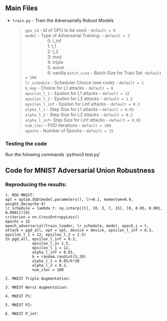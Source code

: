 ## Main Files
+ `train.py` - Train the Adversarially Robust Models
  > `gpu_id` 	- Id of GPU to be used  - `default = 0`  
  > `model` 	- Type of Adversarial Training:  - `default = 3`   
&nbsp;&nbsp;&nbsp;&nbsp;&nbsp;&nbsp;&nbsp;&nbsp;&nbsp;&nbsp;&nbsp;&nbsp;&nbsp;&nbsp;&nbsp;&nbsp;&nbsp;&nbsp;0: l_inf  
&nbsp;&nbsp;&nbsp;&nbsp;&nbsp;&nbsp;&nbsp;&nbsp;&nbsp;&nbsp;&nbsp;&nbsp;&nbsp;&nbsp;&nbsp;&nbsp;&nbsp;&nbsp;1: l_1  
&nbsp;&nbsp;&nbsp;&nbsp;&nbsp;&nbsp;&nbsp;&nbsp;&nbsp;&nbsp;&nbsp;&nbsp;&nbsp;&nbsp;&nbsp;&nbsp;&nbsp;&nbsp;2: l_2   
&nbsp;&nbsp;&nbsp;&nbsp;&nbsp;&nbsp;&nbsp;&nbsp;&nbsp;&nbsp;&nbsp;&nbsp;&nbsp;&nbsp;&nbsp;&nbsp;&nbsp;&nbsp;3: msd  
&nbsp;&nbsp;&nbsp;&nbsp;&nbsp;&nbsp;&nbsp;&nbsp;&nbsp;&nbsp;&nbsp;&nbsp;&nbsp;&nbsp;&nbsp;&nbsp;&nbsp;&nbsp;4: triple  
&nbsp;&nbsp;&nbsp;&nbsp;&nbsp;&nbsp;&nbsp;&nbsp;&nbsp;&nbsp;&nbsp;&nbsp;&nbsp;&nbsp;&nbsp;&nbsp;&nbsp;&nbsp;5: worst  
&nbsp;&nbsp;&nbsp;&nbsp;&nbsp;&nbsp;&nbsp;&nbsp;&nbsp;&nbsp;&nbsp;&nbsp;&nbsp;&nbsp;&nbsp;&nbsp;&nbsp;&nbsp;6: vanilla
  > `batch_size` - Batch Size for Train Set -`default = 100`  
  > `lr_schedule` - Scheduler Choice (see code) - `default = 1`  
  > `k_map` 	- Choice for L1 attacks - `default = 0`  
  > `epsilon_l_1` - Epsilon for L1 attacks - `default = 12`   
  > `epsilon_l_2` - Epsilon for L2 attacks - `default = 1.5`   
  > `epsilon_l_inf` - Epsilon for Linf attacks - `default = 0.3`    
  > `alpha_l_1`	- Step Size for L1 attacks - `default = 0.05`    
  > `alpha_l_2`	- Step Size for L2 attacks - `default = 0.2`   
  > `alpha_l_inf`- Step Size for Linf attacks - `default = 0.01`    
  > `num_iter` 	- PGD iterations - `default = 100`   
  > `epochs` 	- Number of Epochs - `default = 15`  


### Testing the code
Run the folowing commands
`python3 test.py'

## Code for MNIST Adversarial Union Robustness

### Reproducing the results:
	1. MSD MNIST: 
	opt = optim.SGD(model.parameters(), lr=0.1, momentum=0.9, weight_decay=5e-4)
	lr_schedule = lambda t: np.interp([t], [0, 3, 7, 15], [0, 0.05, 0.001, 0.0001])[0]
	criterion = nn.CrossEntropyLoss()
	epochs = 15
	epoch_adversarial(train_loader, lr_schedule, model, epoch_i = t, attack = pgd_all, opt = opt, device = device, epsilon_l_inf = 0.3, epsilon_l_1 = 12, epsilon_l_2 = 1.5)
	In pgd_all, epsilon_l_inf = 0.3, 
            	epsilon_l_2= 1.5, 
            	epsilon_l_1 = 12, 
                alpha_l_inf = 0.01,
                k = random.randint(5,20)
            	alpha_l_1 = 0.05/k*20
            	alpha_l_2 = 0.2, 
		        num_iter = 100

	2. MNIST Triple Augmentation:

	3. MNIST Worst Augmentation:

	4. MNIST P1:

	5. MNIST P2:

	6. MNIST P_inf:


